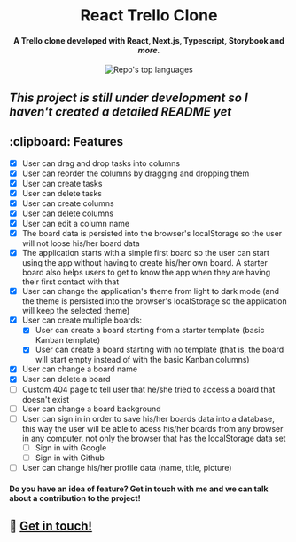 <div align='center'>
  <h1>
    React Trello Clone
  </h1>
 </div>

<h4 align="center">
  A Trello clone developed with React, Next.js, Typescript, Storybook and <i>more.</i>
</h4>

<p align="center">
  <img alt="Repo's top languages" src="https://img.shields.io/static/v1?label=Main%20technologies&message=React%2FNext.js%2FTypeScript&style=for-the-badge&color=f062c0&labelColor=06092b">
</p>

## <i>This project is still under development so I haven't created a detailed README yet</i>

<!-- <h2 id="techonologies" name="technologies">
  :rocket: Used Technologies
</h2>

- [Next.js](https://nextjs.org/)- Next.js is a framework built on top of React.
- [TypeScript](https://www.typescriptlang.org/) - Typescript is a superset of the common JavaScript. With that, we can type and maintain our code easier.
- [Styled Components](https://styled-components.com/) - Styled components is a CSS-in-JS library.
- [React Testing Library](https://testing-library.com/) - React Testing Library is a library that allows us to create unit and integration tests of React components.
- [Storybook](https://storybook.js.org/) - Storybook is an open source tool for building UI components and pages in isolation. It streamlines UI development, testing, and documentation.
- [ESLint](https://eslint.org/) and [Prettier](https://prettier.io/) - With ESLint and Prettier, we can improve our code quality by linting and auto formating it. -->

<h2 id="features" name="features">
  :clipboard: Features
</h2>

- [x] User can drag and drop tasks into columns
- [x] User can reorder the columns by dragging and dropping them
- [x] User can create tasks
- [x] User can delete tasks
- [x] User can create columns
- [x] User can delete columns
- [x] User can edit a column name
- [x] The board data is persisted into the browser's localStorage so the user will not loose his/her board data
- [x] The application starts with a simple first board so the user can start using the app without having to create his/her own board. A starter board also helps users to get to know the app when they are having their first contact with that
- [x] User can change the application's theme from light to dark mode (and the theme is persisted into the browser's localStorage so the application will keep the selected theme)
- [x] User can create multiple boards:
  - [x] User can create a board starting from a starter template (basic Kanban template)
  - [x] User can create a board starting with no template (that is, the board will start empty instead of with the basic Kanban columns)
- [x] User can change a board name
- [x] User can delete a board
- [ ] Custom 404 page to tell user that he/she tried to access a board that doesn't exist
- [ ] User can change a board background
- [ ] User can sign in in order to save his/her boards data into a database, this way the user will be able to acess his/her boards from any browser in any computer, not only the browser that has the localStorage data set
  - [ ] Sign in with Google
  - [ ] Sign in with Github
- [ ] User can change his/her profile data (name, title, picture)

#### Do you have an idea of feature? Get in touch with me and we can talk about a contribution to the project!

## :wave: [Get in touch!](https://www.linkedin.com/in/tiagodiass)
